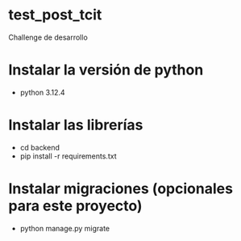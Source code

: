 # test_post_tcit
Challenge de desarrollo

# Instalar la versión de python
- python 3.12.4

# Instalar las librerías
- cd backend
- pip install -r requirements.txt

# Instalar migraciones (opcionales para este proyecto)
- python manage.py migrate
